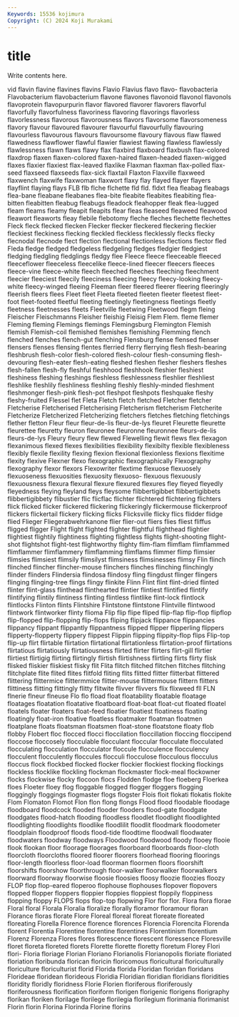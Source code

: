 ```yaml
---
Keywords: 15536 kojimura
Copyright: (C) 2024 Koji Murakami
---
```


# title

Write contents here.



vid
flavin flavine flavines flavins Flavio Flavius flavo flavo- flavobacteria Flavobacterium
flavobacterium flavone flavones flavonoid flavonol flavonols flavoprotein flavopurpurin flavor flavored
flavorer flavorers flavorful flavorfully flavorfulness flavoriness flavoring flavorings flavorless flavorlessness
flavorous flavorousness flavors flavorsome flavorsomeness flavory flavour flavoured flavourer flavourful
flavourfully flavouring flavourless flavourous flavours flavoursome flavoury flavous flaw flawed
flawedness flawflower flawful flawier flawiest flawing flawless flawlessly flawlessness flawn
flaws flawy flax flaxbird flaxboard flaxbush flax-colored flaxdrop flaxen flaxen-colored
flaxen-haired flaxen-headed flaxen-wigged flaxes flaxier flaxiest flax-leaved flaxlike Flaxman flaxman
flax-polled flax-seed flaxseed flaxseeds flax-sick flaxtail Flaxton Flaxville flaxweed flaxwench
flaxwife flaxwoman flaxwort flaxy flay flayed flayer flayers flayflint flaying
flays FLB flb flche flchette fld fld. fldxt flea fleabag
fleabags flea-bane fleabane fleabanes flea-bite fleabite fleabites fleabiting flea-bitten fleabitten
fleabug fleabugs fleadock fleahopper fleak flea-lugged fleam fleams fleamy fleapit
fleapits flear fleas fleaseed fleaweed fleawood fleawort fleaworts fleay flebile
flebotomy fleche fleches flechette flechettes Fleck fleck flecked flecken Flecker
flecker fleckered fleckering fleckier fleckiest fleckiness flecking fleckled fleckless flecklessly
flecks flecky flecnodal flecnode flect flection flectional flectionless flections flector
fled Fleda fledge fledged fledgeless fledgeling fledges fledgier fledgiest fledging
fledgling fledglings fledgy flee Fleece fleece fleeceable fleeced fleeceflower fleeceless
fleecelike fleece-lined fleecer fleecers fleeces fleece-vine fleece-white fleech fleeched fleeches
fleeching fleechment fleecier fleeciest fleecily fleeciness fleecing fleecy fleecy-looking fleecy-white
fleecy-winged fleeing Fleeman fleer fleered fleerer fleering fleeringly fleerish fleers
flees Fleet fleet Fleeta fleeted fleeten fleeter fleetest fleet-foot fleet-footed
fleetful fleeting fleetingly fleetingness fleetings fleetly fleetness fleetnesses fleets Fleetville
fleetwing Fleetwood flegm fleing Fleischer Fleischmanns Fleisher fleishig Fleisig Flem
Flem. fleme flemer Fleming fleming Flemings flemings Flemingsburg Flemington Flemish
flemish Flemish-coil flemished flemishes flemishing Flemming flench flenched flenches flench-gut
flenching Flensburg flense flensed flenser flensers flenses flensing flentes flerried
flerry flerrying flesh flesh-bearing fleshbrush flesh-color flesh-colored flesh-colour flesh-consuming flesh-devouring
flesh-eater flesh-eating fleshed fleshen flesher fleshers fleshes flesh-fallen flesh-fly fleshful
fleshhood fleshhook fleshier fleshiest fleshiness fleshing fleshings fleshless fleshlessness fleshlier
fleshliest fleshlike fleshlily fleshliness fleshling fleshly fleshly-minded fleshment fleshmonger flesh-pink
flesh-pot fleshpot fleshpots fleshquake fleshy fleshy-fruited Flessel flet Fleta Fletch
fletch fletched Fletcher fletcher Fletcherise Fletcherised Fletcherising Fletcherism fletcherism Fletcherite
Fletcherize Fletcherized Fletcherizing fletchers fletches fletching fletchings flether fletton Fleur
fleur fleur-de-lis fleur-de-lys fleuret Fleurette fleurette fleurettee fleuretty fleuron fleuronee
fleuronne fleuronnee fleurs-de-lis fleurs-de-lys Fleury fleury flew flewed Flewelling flewit
flews flex flexagon flexanimous flexed flexes flexibilities flexibility flexibilty flexible
flexibleness flexibly flexile flexility flexing flexion flexional flexionless flexions flexitime
flexity flexive Flexner flexo flexographic flexographically Flexography flexography flexor flexors
Flexowriter flextime flexuose flexuosely flexuoseness flexuosities flexuosity flexuoso- flexuous flexuously
flexuousness flexura flexural flexure flexured flexures fley fleyed fleyedly fleyedness
fleying fleyland fleys fleysome flibbertigibbet flibbertigibbets flibbertigibbety flibustier flic flicflac
flichter flichtered flichtering flichters flick flicked flicker flickered flickering flickeringly
flickermouse flickerproof flickers flickertail flickery flicking flicks Flicksville flicky flics
flidder flidge flied Flieger Fliegerabwehrkanone flier flier-out fliers flies fliest
fliffus fligged fligger Flight flight flighted flighter flightful flighthead flightier
flightiest flightily flightiness flighting flightless flights flight-shooting flight-shot flightshot flight-test
flightworthy flighty flim-flam flimflam flimflammed flimflammer flimflammery flimflamming flimflams flimmer
flimp flimsier flimsies flimsiest flimsily flimsilyst flimsiness flimsinesses flimsy Flin
flinch flinched flincher flincher-mouse flinchers flinches flinching flinchingly flinder flinders
Flindersia flindosa flindosy fling flingdust flinger flingers flinging flinging-tree flings
flingy flinkite Flinn Flint flint flint-dried flinted flinter flint-glass flinthead
flinthearted flintier flintiest flintified flintify flintifying flintily flintiness flinting flintless
flintlike flint-lock flintlock flintlocks Flinton flints Flintshire Flintstone flintstone Flintville
flintwood flintwork flintworker flinty flioma Flip flip flipe fliped flip-flap
flip-flop flipflop flip-flopped flip-flopping flip-flops fliping flipjack flippance flippancies flippancy
flippant flippantly flippantness flipped flipper flipperling flippers flipperty-flopperty flippery flippest
Flippin flipping flippity-flop flips Flip-top flip-up flirt flirtable flirtation flirtational
flirtationless flirtation-proof flirtations flirtatious flirtatiously flirtatiousness flirted flirter flirters flirt-gill
flirtier flirtiest flirtigig flirting flirtingly flirtish flirtishness flirtling flirts flirty
flisk flisked fliskier fliskiest flisky flit Flita flitch flitched flitchen
flitches flitching flitchplate flite flited flites flitfold fliting flits flitted
flitter flitterbat flittered flittering flittermice flittermmice flitter-mouse flittermouse flittern flitters
flittiness flitting flittingly flitty flitwite flivver flivvers flix flixweed fll
FLN flnerie flneur flneuse Flo flo fload float floatability floatable
floatage floatages floatation floatative floatboard float-boat float-cut floated floatel floatels
floater floaters float-feed floatier floatiest floatiness floating floatingly float-iron floative
floatless floatmaker floatman floatmen floatplane floats floatsman floatsmen float-stone floatstone
floaty flob flobby Flobert floc flocced flocci floccilation floccillation floccing
floccipend floccose floccosely flocculable flocculant floccular flocculate flocculated flocculating flocculation
flocculator floccule flocculence flocculency flocculent flocculently floccules flocculi flocculose flocculous
flocculus floccus flock flockbed flocked flocker flockier flockiest flocking flockings
flockless flocklike flockling flockman flockmaster flock-meal flockowner flocks flockwise flocky
flocoon flocs Flodden flodge floe floeberg Floerkea floes Floeter floey
flog floggable flogged flogger floggers flogging floggingly floggings flogmaster flogs
flogster Flois floit flokati flokatis flokite Flom Flomaton Flomot Flon
flon flong flongs Flood flood floodable floodage floodboard floodcock flooded
flooder flooders flood-gate floodgate floodgates flood-hatch flooding floodless floodlet floodlight
floodlighted floodlighting floodlights floodlike floodlilit floodlit floodmark floodometer floodplain floodproof
floods flood-tide floodtime floodwall floodwater floodwaters floodway floodways Floodwood floodwood
floody flooey flooie flook flookan floor floorage floorages floorboard floorboards
floor-cloth floorcloth floorcloths floored floorer floorers floorhead flooring floorings floor-length
floorless floor-load floorman floormen floors floorshift floorshifts floorshow floorthrough floor-walker
floorwalker floorwalkers floorward floorway floorwise floosie floosies floosy floozie floozies
floozy FLOP flop flop-eared floperoo flophouse flophouses flopover flopovers flopped
flopper floppers floppier floppies floppiest floppily floppiness flopping floppy FLOPS
flops flop-top flopwing Flor flor flor. Flora flora florae Floral
floral Florala Floralia floralize florally floramor floramour floran Florance floras
florate Flore Floreal floreal floreat floreate floreated floreating Florella Florence
florence florences Florencia Florencita Florenda florent Florentia Florentine florentine florentines
Florentinism florentium Florenz Florenza Flores flores florescence florescent floressence Floresville
floret floreta floreted florets Florette florette floretty floretum Florey Flori
flori- Floria floriage Florian Floriano Florianolis Florianopolis floriate floriated floriation
floribunda florican floricin floricomous floricultural floriculturally floriculture floriculturist florid Florida
florida Floridan floridan floridans Florideae floridean florideous Floridia Floridian floridian
floridians floridities floridity floridly floridness Florie Florien floriferous floriferously floriferousness
florification floriform florigen florigenic florigens florigraphy florikan floriken florilage florilege
florilegia florilegium florimania florimanist Florin florin Florina Florinda Florine florins
